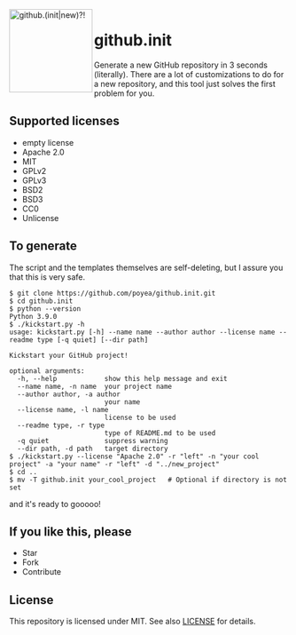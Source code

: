 <img align="left" width="150" height="150" src="https://user-images.githubusercontent.com/24757020/150645295-bc73557c-4aa3-4546-8f3b-47b94d24efe5.png" alt="github.(init|new)?!">

# github.init

Generate a new GitHub repository in 3 seconds (literally). There are a lot of customizations to do for a new repository, and this tool just solves the first problem for you.

## Supported licenses
* empty license
* Apache 2.0
* MIT
* GPLv2
* GPLv3
* BSD2
* BSD3
* CC0
* Unlicense

## To generate

The script and the templates themselves are self-deleting, but I assure you that this is very safe.

```console
$ git clone https://github.com/poyea/github.init.git
$ cd github.init
$ python --version
Python 3.9.0
$ ./kickstart.py -h
usage: kickstart.py [-h] --name name --author author --license name --readme type [-q quiet] [--dir path]

Kickstart your GitHub project!

optional arguments:
  -h, --help            show this help message and exit
  --name name, -n name  your project name
  --author author, -a author
                        your name
  --license name, -l name
                        license to be used
  --readme type, -r type
                        type of README.md to be used
  -q quiet              suppress warning
  --dir path, -d path   target directory
$ ./kickstart.py --license "Apache 2.0" -r "left" -n "your cool project" -a "your name" -r "left" -d "../new_project"
$ cd ..
$ mv -T github.init your_cool_project   # Optional if directory is not set
```

and it's ready to gooooo!

## If you like this, please
* Star
* Fork
* Contribute

## License
This repository is licensed under MIT. See also [LICENSE](LICENSE) for details.
